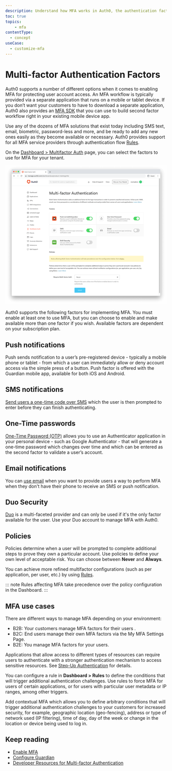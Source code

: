 ```yaml
---
description: Understand how MFA works in Auth0, the authentication factors, policies and use cases.
toc: true 
topics:
    - mfa
contentType:
  - concept
useCase:
  - customize-mfa
---
```

# Multi-factor Authentication Factors

Auth0 supports a number of different options when it comes to enabling MFA for protecting user account access. An MFA workflow is typically provided via a separate application that runs on a mobile or tablet device. If you don’t want your customers to have to download a separate application, Auth0 also provides an [MFA SDK](/mfa/guides/guardian/guardian-sdk) that you can use to build second factor workflow right in your existing mobile device app.

Use any of the dozens of MFA solutions that exist today including SMS text, email, biometric, password-less and more, and be ready to add any new ones easily as they become available or necessary. Auth0 provides support for all MFA service providers through authentication flow [Rules](/rules).

On the [Dashboard > Multifactor Auth](${manage_url}/#/mfa) page, you can select the factors to use for MFA for your tenant. 

![MFA Dashboard Page](/media/articles/multifactor-authentication/mfa-dashboard.png)

Auth0 supports the following factors for implementing MFA. You must enable at least one to use MFA, but you can choose to enable and make available more than one factor if you wish. Available factors are dependent on your subscription plan.

## Push notifications

Push sends notification to a user’s pre-registered device - typically a mobile phone or tablet - from which a user can immediately allow or deny account access via the simple press of a button. Push factor is offered with the Guardian mobile app, available for both iOS and Android. 

## SMS notifications

[Send users a one-time code over SMS](/mfa/guides/configure-SMS-twilio) which the user is then prompted to enter before they can finish authenticating.

## One-Time passwords

[One-Time Password (OTP)](/mfa/guides/configure-otp) allows you to use an Authenticator application in your personal device - such as Google Authenticator - that will generate a one-time password which changes over time and which can be entered as the second factor to validate a user’s account.

## Email notifications

You can [use email](/mfa/guides/configure-mail-universal-login) when you want to provide users a way to perform MFA when they don't have their phone to receive an SMS or push notification.

## Duo Security

[Duo](/mfa/guides/configure-cisco-duo) is a multi-faceted provider and can only be used if it's the only factor available for the user. Use your Duo account to manage MFA with Auth0. 

## Policies

Policies determine when a user will be prompted to complete additional steps to prove they own a particular account. Use policies to define your own level of acceptable risk. You can choose between **Never** and **Always**. 

You can achieve more refined multifactor configurations (such as per application, per user, etc.) by using [Rules](/rules). 

::: note
Rules affecting MFA take precedence over the policy configuration in the Dashboard.
:::

## MFA use cases

There are different ways to manage MFA depending on your environment: 

* B2B: Your customers manage MFA factors for their users .
* B2C: End users manage their own MFA factors via the My MFA Settings Page.
* B2E: You manage MFA factors for your users.

Applications that allow access to different types of resources can require users to authenticate with a stronger authentication mechanism to access sensitive resources. See [Step-Up Authentication](/mfa/concepts/step-up-authentication) for details. 

You can configure a rule in **Dashboard > Rules** to define the conditions that will trigger additional authentication challenges. Use rules to force MFA for users of certain applications, or for users with particular user metadata or IP ranges, among other triggers.

Add contextual MFA which allows you to define arbitrary conditions that will trigger additional authentication challenges to your customers for increased security, for example, geographic location (geo-fencing), address or type of network used (IP filtering), time of day, day of the week or change in the location or device being used to log in.

## Keep reading

* [Enable MFA](/mfa/guides/enable-mfa)
* [Configure Guardian](/mfa/guides/guardian/configure-guardian)
* [Developer Resources for Multi-factor Authentication](/mfa/concepts/mfa-developer-resources)
